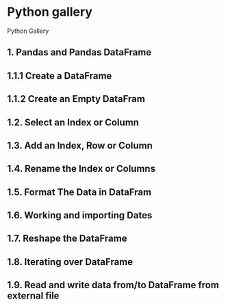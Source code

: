 # Python gallery
Python Gallery

## 1. Pandas and Pandas DataFrame

## 1.1.1 Create a DataFrame

## 1.1.2 Create an Empty DataFram

## 1.2. Select an Index or Column 

## 1.3. Add an Index, Row or Column

## 1.4. Rename the Index or Columns 

## 1.5. Format The Data in DataFram

## 1.6. Working and importing Dates

## 1.7. Reshape the DataFrame

## 1.8. Iterating over DataFrame

## 1.9. Read and write data from/to DataFrame from external file

